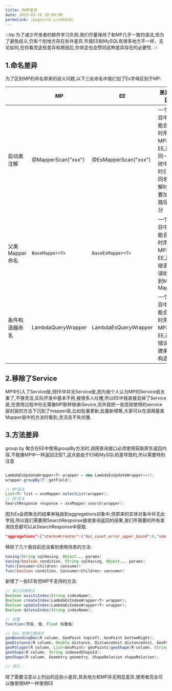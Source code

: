 ```yaml
---
title: 与MP差异
date: 2023-03-18 10:00:00
permalink: /pages/v2.x/cb6b26/
---
```

:::tip 
为了减少开发者的额外学习负担,我们尽量保持了和MP几乎一致的语法,但为了避免歧义,仍有个别地方存在些许差异,毕竟ES和MySQL有很多地方不一样，无论如何,在你看完这些差异和原因后,你肯定也会赞同这种差异存在的必要性.
:::

## 1.命名差异

为了区别MP的命名带来的歧义问题,以下三处命名中我们加了Es字母区别于MP:

|  | MP | EE | 差异原因 |
| --- | --- | --- | --- |
| 启动类注解 | @MapperScan("xxx") | @EsMapperScan("xxx") | 一个项目中可能会同时用到MP和EE,避免同一系统中同时引入同名注解时,需要加全路径区分 |
| 父类Mapper命名 | `BaseMapper<T>`| `BaseEsMapper<T>` | 一个项目中可能会同时用到MP和EE,避免继承时误继承到MP的Mapper |
| 条件构造器命名 | LambdaQueryWrapper | LambdaEsQueryWrapper | 一个项目中可能会同时用到MP和EE,避免错误创建条件构造器 |

## 2.移除了Service

MP中引入了Service层,但EE中并无Service层,因为我个人认为MP的Service层太重了,不够灵活,实际开发中基本不用,被很多人吐槽,所以EE中我直接去掉了Service层,在使用过程中你无需像MP那样继承ISevice,另外我把一些高频使用的service层封装的方法下沉到了mapper层,比如批量更新,批量新增等,大家可以在调用基类Mapper层中的方法时看到,灵活且不失优雅.

## 3.方法差异
 
group by 聚合在EE中使用groupBy方法时,调用查询接口必须使用获取原生返回内容,不能像MP中一样返回泛型T,这点是由于ES和MySQL的差导致的,所以需要特别注意
 
```java

LambdaEsUpdateWrapper<T> wrapper = new LambdaEsUpdateWrapper<>();
wrapper.groupBy(T::getField);

// MP语法
List<T> list = xxxMapper.selectList(wrapper);
// EE语法
SearchResponse response = xxxMapper.search(wrapper);   
```

因为Es会把聚合的结果单独放到aggregations对象中,但原来的实体对象中并无此字段,所以我们需要用SearchResponse接收查询返回的结果,我们所需要的所有查询信息都可以从SearchResponse中获取.

```json
"aggregations":{"sterms#creator":{"doc_count_error_upper_bound":0,"sum_other_doc_count":0,"buckets":[{"key":"老汉","doc_count":2},{"key":"老王","doc_count":1}]}}
```

移除了几个我目前还没看到使用场景的方法:

```java
having(String sqlHaving, Object... params)
having(boolean condition, String sqlHaving, Object... params)
func(Consumer<Children> consumer)
func(boolean condition, Consumer<Children> consumer)
```

新增了一些EE有但MP不支持的方法:

```java
// 索引创建相关
Boolean existsIndex(String indexName);
Boolean createIndex(LambdaEsIndexWrapper<T> wrapper);
Boolean updateIndex(LambdaEsIndexWrapper<T> wrapper);
Boolean deleteIndex(String indexName);

// 权重
function(字段, 值, Float 权重值)

// Geo 地理位置相关
geoBoundingBox(R column, GeoPoint topLeft, GeoPoint bottomRight);
geoDistance(R column, Double distance, DistanceUnit distanceUnit, GeoPoint centralGeoPoint);
geoPolygon(R column, List<GeoPoint> geoPoints)geoShape(R column, String indexedShapeId);
geoShape(R column, String indexedShapeId);
geoShape(R column, Geometry geometry, ShapeRelation shapeRelation);

// 其它...

```

除了需要注意以上列出的这些小差异,其余地方和MP并无明显差异,使用者完全可以像使用MP一样使用EE
